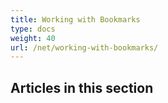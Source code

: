 ```yaml
---
title: Working with Bookmarks
type: docs
weight: 40
url: /net/working-with-bookmarks/
---
```


## **Articles in this section**
